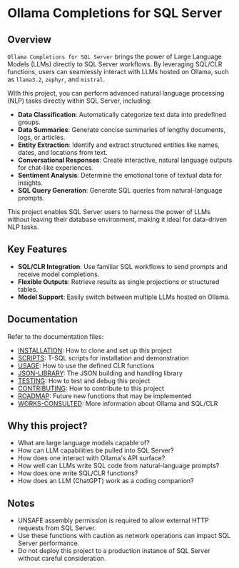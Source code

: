 # Ollama Completions for SQL Server

## Overview

`Ollama Completions for SQL Server` brings the power of Large Language Models (LLMs) directly 
to SQL Server workflows. By leveraging SQL/CLR functions, users can seamlessly interact with 
LLMs hosted on Ollama, such as `llama3.2`, `zephyr`, and `mistral`.

With this project, you can perform advanced natural language processing (NLP) tasks directly 
within SQL Server, including:

- **Data Classification**: Automatically categorize text data into predefined groups.
- **Data Summaries**: Generate concise summaries of lengthy documents, logs, or articles.
- **Entity Extraction**: Identify and extract structured entities like names, dates, and locations from text.
- **Conversational Responses**: Create interactive, natural language outputs for chat-like experiences.
- **Sentiment Analysis**: Determine the emotional tone of textual data for insights.
- **SQL Query Generation**: Generate SQL queries from natural-language prompts.

This project enables SQL Server users to harness the power of LLMs without leaving their 
database environment, making it ideal for data-driven NLP tasks.

## Key Features

- **SQL/CLR Integration**: Use familiar SQL workflows to send prompts and receive model completions.
- **Flexible Outputs**: Retrieve results as single projections or structured tables.
- **Model Support**: Easily switch between multiple LLMs hosted on Ollama.

## Documentation

Refer to the documentation files:

+ [INSTALLATION](Docs/INSTALLATION.md): How to clone and set up this project
+ [SCRIPTS](Docs/SCRIPTS.md): T-SQL scripts for installation and demonstration
+ [USAGE](Docs/USAGE.md): How to use the defined CLR functions
+ [JSON-LIBRARY](Docs/JSON-LIBRARY.md): The JSON building and handling library
+ [TESTING](Docs/TESTING.md): How to test and debug this project
+ [CONTRIBUTING](Docs/CONTRIBUTING.md): How to contribute to this project
+ [ROADMAP](Docs/ROADMAP.md): Future new functions that may be implemented
+ [WORKS-CONSULTED](Docs/WORKS-CONSULTED.md): More information about Ollama and SQL/CLR

## Why this project?

- What are large language models capable of?
- How can LLM capabilities be pulled into SQL Server?
- How does one interact with Ollama's API surface?
- How well can LLMs write SQL code from natural-language prompts?
- How does one write SQL/CLR functions?
- How does an LLM (ChatGPT) work as a coding companion?

## Notes

- UNSAFE assembly permission is required to allow external HTTP requests from SQL Server.
- Use these functions with caution as network operations can impact SQL Server performance.
- Do not deploy this project to a production instance of SQL Server without careful consideration.
